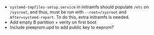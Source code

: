 - `systemd-tmpfiles-setup.service` in initramfs should populate `/etc` on `/sysroot`, and thus,
  must be run with `--root=/sysroot` and `After=systemd-repart`. To do this, extra initramfs is
  needed.
- Add empty B partition + verity on first boot
- Include pieeprom.upd to add public key to eeprom?
